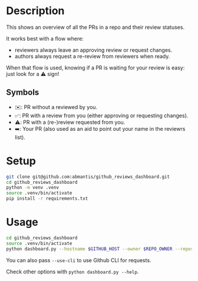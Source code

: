 # Description

This shows an overview of all the PRs in a repo and their review statuses. 

It works best with a flow where:
- reviewers always leave an approving review or request changes.
- authors always request a re-review from reviewers when ready.

When that flow is used, knowing if a PR is waiting for your review is easy: just look for a ⚠️ sign! 

## Symbols

- ✉️: PR without a reviewed by you.
- ✅: PR with a review from you (either approving or requesting changes).
- ⚠️: PR with a (re-)review requested from you.
- ➡️: Your PR (also used as an aid to point out your name in the reviewrs list).


# Setup

```bash
git clone git@github.com:abmantis/github_reviews_dashboard.git
cd github_reviews_dashboard
python -m venv .venv
source .venv/bin/activate
pip install -r requirements.txt
```

# Usage

```bash
cd github_reviews_dashboard
source .venv/bin/activate
python dashboard.py --hostname $GITHUB_HOST --owner $REPO_OWNER --repository $REPO_NAME
```

You can also pass `--use-cli` to use Github CLI for requests.

Check other options with `python dashboard.py --help`.

